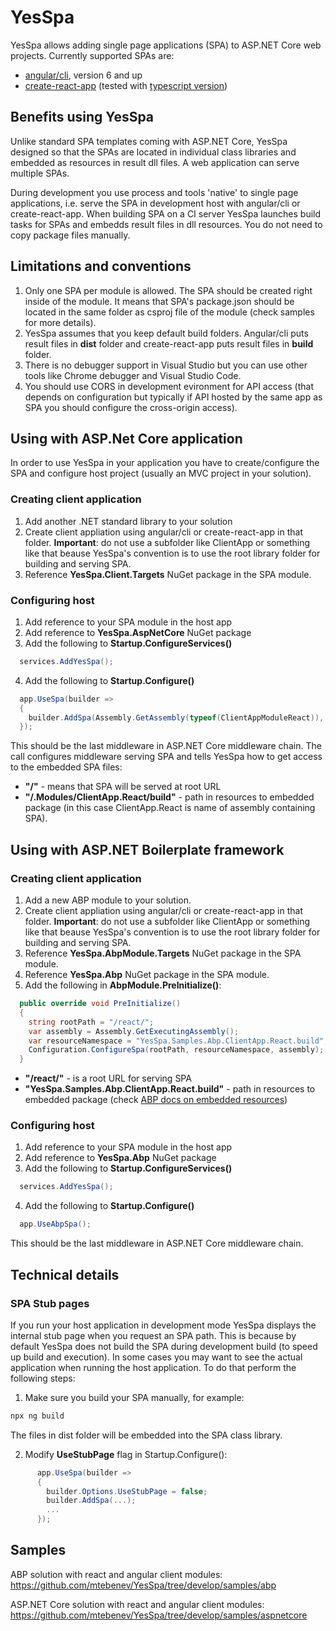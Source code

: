 # YesSpa

YesSpa allows adding single page applications (SPA) to ASP.NET Core web projects. Currently supported SPAs are:
- [angular/cli](https://cli.angular.io/), version 6 and up
- [create-react-app](https://github.com/facebook/create-react-app) (tested with [typescript version](https://github.com/wmonk/create-react-app-typescript))

## Benefits using YesSpa

Unlike standard SPA templates coming with ASP.NET Core, YesSpa designed so that the SPAs are located in individual class libraries and embedded as resources in result dll files. A web application can serve multiple SPAs.

During  development you use process and tools 'native' to single page applications, i.e. serve the SPA in development host with angular/cli or create-react-app. When building SPA on a CI server YesSpa launches build tasks for SPAs and embedds result files in dll resources. You do not need to copy package files manually.

## Limitations and conventions

1. Only one SPA per module is allowed. The SPA should be created right inside of the module. It means that SPA's package.json should be located in the same folder as csproj file of the module (check samples for more details).
2. YesSpa assumes that you keep default build folders. Angular/cli puts result files in **dist** folder and create-react-app puts result files in **build** folder.
3. There is no debugger support in Visual Studio but you can use other tools like Chrome debugger and Visual Studio Code.
4. You should use CORS in development evironment for API access (that depends on configuration but typically if API hosted by the same app as SPA you should configure the cross-origin access).


## Using with ASP.Net Core application

In order to use YesSpa in your application you have to create/configure the SPA and configure host project (usually an MVC project in your solution).

### Creating client application
1. Add another .NET standard library to your solution
2. Create client appliation using angular/cli or create-react-app in that folder. **Important**: do not use a subfolder like ClientApp or something like that beause YesSpa's convention is to use the root library folder for building and serving SPA.
3. Reference **YesSpa.Client.Targets** NuGet package in the SPA module.

### Configuring host
1. Add reference to your SPA module in the host app
2. Add reference to **YesSpa.AspNetCore** NuGet package
3. Add the following to **Startup.ConfigureServices()**

```csharp
  services.AddYesSpa();
```
4. Add the following to **Startup.Configure()**
```csharp
  app.UseSpa(builder =>
  {
    builder.AddSpa(Assembly.GetAssembly(typeof(ClientAppModuleReact)), "/", "/.Modules/ClientApp.React/build");
  });
```
This should be the last middleware in ASP.NET Core middleware chain.
The call configures middleware serving SPA and tells YesSpa how to get access to the embedded SPA files:
* **"/"** - means that SPA will be served at root URL
* **"/.Modules/ClientApp.React/build"** - path in resources to embedded package (in this case ClientApp.React is name of assembly containing SPA).

## Using with ASP.NET Boilerplate framework

### Creating client application
1. Add a new ABP module to your solution.
2. Create client appliation using angular/cli or create-react-app in that folder. **Important**: do not use a subfolder like ClientApp or something like that beause YesSpa's convention is to use the root library folder for building and serving SPA.
3. Reference **YesSpa.AbpModule.Targets** NuGet package in the SPA module.
4. Reference **YesSpa.Abp** NuGet package in the SPA module.
5. Add the following in **AbpModule.PreInitialize()**:
```csharp
  public override void PreInitialize()
  {
    string rootPath = "/react/";
    var assembly = Assembly.GetExecutingAssembly();
    var resourceNamespace = "YesSpa.Samples.Abp.ClientApp.React.build";
    Configuration.ConfigureSpa(rootPath, resourceNamespace, assembly);
  }
```
* **"/react/"** - is a root URL for serving SPA
* **"YesSpa.Samples.Abp.ClientApp.React.build"** - path in resources to embedded package (check [ABP docs on embedded resources](https://www.aspnetboilerplate.com/Pages/Documents/Embedded-Resource-Files))

### Configuring host
1. Add reference to your SPA module in the host app
2. Add reference to **YesSpa.Abp** NuGet package
3. Add the following to **Startup.ConfigureServices()**

```csharp
  services.AddYesSpa();
```
4. Add the following to **Startup.Configure()**
```csharp
  app.UseAbpSpa();
```
This should be the last middleware in ASP.NET Core middleware chain.

## Technical details

### SPA Stub pages

If you run your host application in development mode YesSpa displays the internal
stub page when you request an SPA path. This is because by default YesSpa does not
build the SPA during development build (to speed up build and execution). In some cases
you may want to see the actual application when running the host application.
To do that perform the following steps:

1. Make sure you build your SPA manually, for example:
```bash
npx ng build
```
The files in dist folder will be embedded into the SPA class library.

2. Modify **UseStubPage** flag in Startup.Configure():
```csharp
      app.UseSpa(builder =>
      {
        builder.Options.UseStubPage = false;
        builder.AddSpa(...);
        ...
      });
```

## Samples

ABP solution with react and angular client modules:
https://github.com/mtebenev/YesSpa/tree/develop/samples/abp

ASP.NET Core solution with react and angular client modules:
https://github.com/mtebenev/YesSpa/tree/develop/samples/aspnetcore


